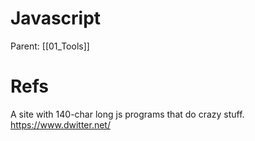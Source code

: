 # Javascript

Parent: [[01_Tools]]

# Refs

A site with 140-char long js programs that do crazy stuff.
https://www.dwitter.net/